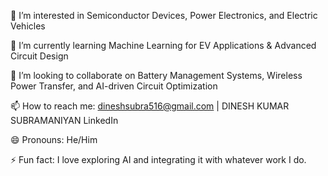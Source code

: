 👀 I’m interested in Semiconductor Devices, Power Electronics, and Electric Vehicles

🌱 I’m currently learning Machine Learning for EV Applications & Advanced Circuit Design

💞️ I’m looking to collaborate on Battery Management Systems, Wireless Power Transfer, and AI-driven Circuit Optimization

📫 How to reach me: dineshsubra516@gmail.com | DINESH KUMAR SUBRAMANIYAN LinkedIn

😄 Pronouns: He/Him

⚡ Fun fact: I love exploring AI and integrating it with whatever work I do.


